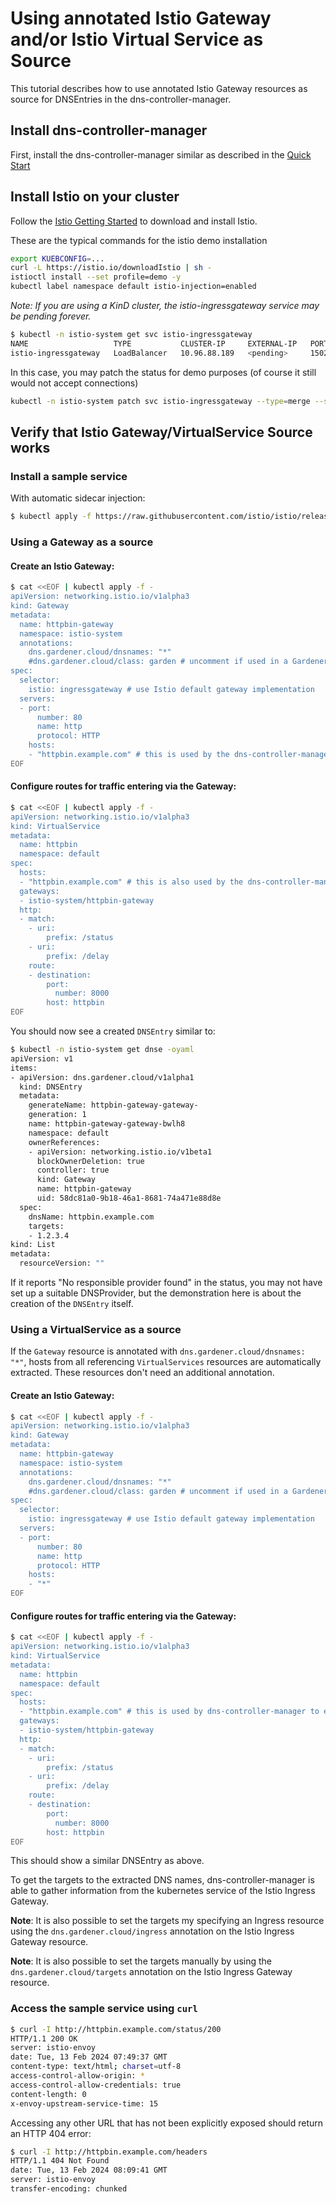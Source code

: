 # Using annotated Istio Gateway and/or Istio Virtual Service as Source
This tutorial describes how to use annotated Istio Gateway resources as source for DNSEntries in the dns-controller-manager.

## Install dns-controller-manager
First, install the dns-controller-manager similar as described in the [Quick Start](../../README.md#quick-start)

## Install Istio on your cluster

Follow the [Istio Getting Started](https://istio.io/latest/docs/setup/getting-started/) to download and install Istio.

These are the typical commands for the istio demo installation

```bash
export KUEBCONFIG=...
curl -L https://istio.io/downloadIstio | sh -
istioctl install --set profile=demo -y
kubectl label namespace default istio-injection=enabled
```

*Note: If you are using a KinD cluster, the istio-ingressgateway service may be pending forever.*

```bash
$ kubectl -n istio-system get svc istio-ingressgateway
NAME                   TYPE           CLUSTER-IP     EXTERNAL-IP   PORT(S)                                                                      AGE
istio-ingressgateway   LoadBalancer   10.96.88.189   <pending>     15021:30590/TCP,80:30185/TCP,443:30075/TCP,31400:30129/TCP,15443:30956/TCP   13m
```

In this case, you may patch the status for demo purposes (of course it still would not accept connections)
```bash
kubectl -n istio-system patch svc istio-ingressgateway --type=merge --subresource status --patch '{"status":{"loadBalancer":{"ingress":[{"ip":"1.2.3.4"}]}}}'
```

## Verify that Istio Gateway/VirtualService Source works

### Install a sample service
With automatic sidecar injection:
```bash
$ kubectl apply -f https://raw.githubusercontent.com/istio/istio/release-1.20/samples/httpbin/httpbin.yaml
```

### Using a Gateway as a source
#### Create an Istio Gateway:
```bash
$ cat <<EOF | kubectl apply -f -
apiVersion: networking.istio.io/v1alpha3
kind: Gateway
metadata:
  name: httpbin-gateway
  namespace: istio-system
  annotations:
    dns.gardener.cloud/dnsnames: "*"
    #dns.gardener.cloud/class: garden # uncomment if used in a Gardener shoot cluster
spec:
  selector:
    istio: ingressgateway # use Istio default gateway implementation
  servers:
  - port:
      number: 80
      name: http
      protocol: HTTP
    hosts:
    - "httpbin.example.com" # this is used by the dns-controller-manager to extract DNS names
EOF
```

#### Configure routes for traffic entering via the Gateway:
```bash
$ cat <<EOF | kubectl apply -f -
apiVersion: networking.istio.io/v1alpha3
kind: VirtualService
metadata:
  name: httpbin
  namespace: default
spec:
  hosts:
  - "httpbin.example.com" # this is also used by the dns-controller-manager to extract DNS names
  gateways:
  - istio-system/httpbin-gateway
  http:
  - match:
    - uri:
        prefix: /status
    - uri:
        prefix: /delay
    route:
    - destination:
        port:
          number: 8000
        host: httpbin
EOF
```

You should now see a created `DNSEntry` similar to:

```bash
$ kubectl -n istio-system get dnse -oyaml
apiVersion: v1
items:
- apiVersion: dns.gardener.cloud/v1alpha1
  kind: DNSEntry
  metadata:
    generateName: httpbin-gateway-gateway-
    generation: 1
    name: httpbin-gateway-gateway-bwlh8
    namespace: default
    ownerReferences:
    - apiVersion: networking.istio.io/v1beta1
      blockOwnerDeletion: true
      controller: true
      kind: Gateway
      name: httpbin-gateway
      uid: 58dc81a0-9b18-46a1-8681-74a471e88d8e
  spec:
    dnsName: httpbin.example.com
    targets:
    - 1.2.3.4
kind: List
metadata:
  resourceVersion: ""
```

If it reports "No responsible provider found" in the status, you may not have set up a suitable DNSProvider, but
the demonstration here is about the creation of the `DNSEntry` itself.

### Using a VirtualService as a source

If the `Gateway` resource is annotated with `dns.gardener.cloud/dnsnames: "*"`, hosts from all referencing  `VirtualServices` resources
are automatically extracted. These resources don't need an additional annotation.

#### Create an Istio Gateway:
```bash
$ cat <<EOF | kubectl apply -f -
apiVersion: networking.istio.io/v1alpha3
kind: Gateway
metadata:
  name: httpbin-gateway
  namespace: istio-system
  annotations:
    dns.gardener.cloud/dnsnames: "*"
    #dns.gardener.cloud/class: garden # uncomment if used in a Gardener shoot cluster
spec:
  selector:
    istio: ingressgateway # use Istio default gateway implementation
  servers:
  - port:
      number: 80
      name: http
      protocol: HTTP
    hosts:
    - "*"
EOF
```

#### Configure routes for traffic entering via the Gateway:
```bash
$ cat <<EOF | kubectl apply -f -
apiVersion: networking.istio.io/v1alpha3
kind: VirtualService
metadata:
  name: httpbin
  namespace: default  
spec:
  hosts:
  - "httpbin.example.com" # this is used by dns-controller-manager to extract DNS names
  gateways:
  - istio-system/httpbin-gateway
  http:
  - match:
    - uri:
        prefix: /status
    - uri:
        prefix: /delay
    route:
    - destination:
        port:
          number: 8000
        host: httpbin
EOF
```

This should show a similar DNSEntry as above.

To get the targets to the extracted DNS names, dns-controller-manager is able to gather information from the kubernetes service of the Istio Ingress Gateway.

**Note**: It is also possible to set the targets my specifying an Ingress resource using the `dns.gardener.cloud/ingress` annotation on the Istio Ingress Gateway resource.

**Note**: It is also possible to set the targets manually by using the `dns.gardener.cloud/targets` annotation on the Istio Ingress Gateway resource.

### Access the sample service using `curl`
```bash
$ curl -I http://httpbin.example.com/status/200
HTTP/1.1 200 OK
server: istio-envoy
date: Tue, 13 Feb 2024 07:49:37 GMT
content-type: text/html; charset=utf-8
access-control-allow-origin: *
access-control-allow-credentials: true
content-length: 0
x-envoy-upstream-service-time: 15
```

Accessing any other URL that has not been explicitly exposed should return an HTTP 404 error:
```bash
$ curl -I http://httpbin.example.com/headers
HTTP/1.1 404 Not Found
date: Tue, 13 Feb 2024 08:09:41 GMT
server: istio-envoy
transfer-encoding: chunked
```
